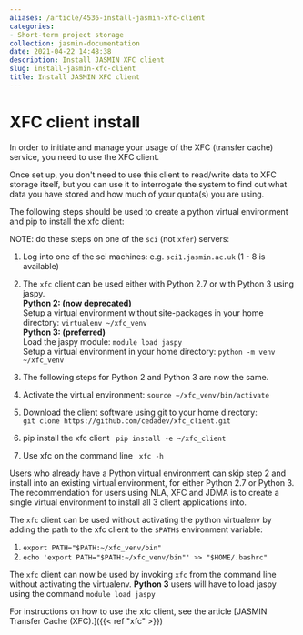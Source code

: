 ```yaml
---
aliases: /article/4536-install-jasmin-xfc-client
categories:
- Short-term project storage
collection: jasmin-documentation
date: 2021-04-22 14:48:38
description: Install JASMIN XFC client
slug: install-jasmin-xfc-client
title: Install JASMIN XFC client
---
```


# XFC client install

In order to initiate and manage your usage of the XFC (transfer cache)
service, you need to use the XFC client.

Once set up, you don't need to use this client to read/write data to XFC
storage itself, but you can use it to interrogate the system to find out what
data you have stored and how much of your quota(s) you are using.

The following steps should be used to create a python virtual environment and
pip to install the xfc client:

NOTE: do these steps on one of the `sci` (not `xfer`) servers:

  1. Log into one of the sci machines: e.g. `sci1.jasmin.ac.uk` (1 - 8 is available)
  2. The `xfc` client can be used either with Python 2.7 or with Python 3 using jaspy.  
**Python 2: (now deprecated)**  
Setup a virtual environment without site-packages in your home directory: `
virtualenv ~/xfc_venv `  
**Python 3: (preferred)**  
Load the jaspy module: `module load jaspy`  
Setup a virtual environment in your home directory: ` python -m venv
~/xfc_venv `

  3. The following steps for Python 2 and Python 3 are now the same.
  4. Activate the virtual environment: ` source ~/xfc_venv/bin/activate `
  5. Download the client software using git to your home directory:  
`git clone https://github.com/cedadev/xfc_client.git`

  6. pip install the xfc client ` pip install -e ~/xfc_client`
  7. Use xfc on the command line ` xfc -h`

Users who already have a Python virtual environment can skip step 2 and
install into an existing virtual environment, for either Python 2.7 or Python
3. The recommendation for users using NLA, XFC and JDMA is to create a single
virtual environment to install all 3 client applications into.

The `xfc` client can be used without activating the python virtualenv by
adding the path to the xfc client to the `$PATH$` environment variable:

  1. ` export PATH="$PATH:~/xfc_venv/bin" `
  2. ` echo 'export PATH="$PATH:~/xfc_venv/bin"' >> "$HOME/.bashrc" `

The `xfc` client can now be used by invoking `xfc` from the command line
without activating the virtualenv. **Python 3** users will have to load jaspy
using the command `module load jaspy`

For instructions on how to use the xfc client, see the article [JASMIN
Transfer Cache (XFC).]({{< ref "xfc" >}})


